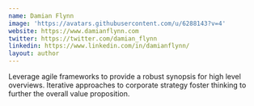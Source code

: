 ```yaml
---
name: Damian Flynn
image: 'https://avatars.githubusercontent.com/u/6288143?v=4'
website: https://www.damianflynn.com
twitter: https://twitter.com/damian_flynn
linkedin: https://www.linkedin.com/in/damianflynn/
layout: author
---
```

Leverage agile frameworks to provide a robust synopsis for high level overviews. Iterative approaches to corporate strategy foster thinking to further the overall value proposition.

